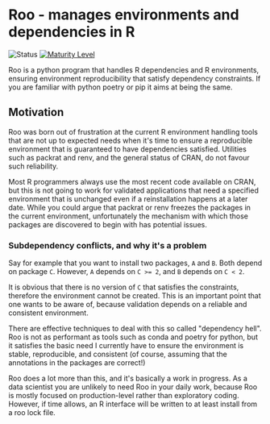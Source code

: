 # Roo - manages environments and dependencies in R

![Status](https://github.com/AstraZeneca/roo/actions/workflows/python.yml/badge.svg)
[![Maturity Level](https://img.shields.io/badge/Maturity%20Level-Under%20Development-orange)](https://img.shields.io/badge/Maturity%20Level-Under%20Development-orange)

Roo is a python program that handles R dependencies and R environments, ensuring environment reproducibility
that satisfy dependency constraints. If you are familiar with python poetry or pip it aims at being the same.

## Motivation

Roo was born out of frustration at the current R environment handling tools
that are not up to expected needs when it's time to ensure a reproducible
environment that is guaranteed to have dependencies satisfied. Utilities such
as packrat and renv, and the general status of CRAN, do not favour such
reliability. 

Most R programmers always use the most recent code available on CRAN, but this
is not going to work for validated applications that need a specified environment
that is unchanged even if a reinstallation happens at a later date. While you could
argue that packrat or renv freezes the packages in the current environment,
unfortunately the mechanism with which those packages are discovered to begin
with has potential issues.

### Subdependency conflicts, and why it's a problem

Say for example that you want to install two packages, `A` and `B`. Both depend on
package `C`.  However, `A` depends on `C >= 2`, and `B` depends on `C < 2`. 

It is obvious that there is no version of `C` that satisfies the constraints,
therefore the environment cannot be created. This is an important point that
one wants to be aware of, because validation depends on a reliable and
consistent environment.

There are effective techniques to deal with this so called "dependency hell".
Roo is not as performant as tools such as conda and poetry for python, but it
satisfies the basic need I currently have to ensure the environment is stable,
reproducible, and consistent (of course, assuming that the annotations in the
packages are correct!)

Roo does a lot more than this, and it's basically a work in progress. As a data
scientist you are unlikely to need Roo in your daily work, because Roo is
mostly focused on production-level rather than exploratory coding. However, if time
allows, an R interface will be written to at least install from a roo lock file.

